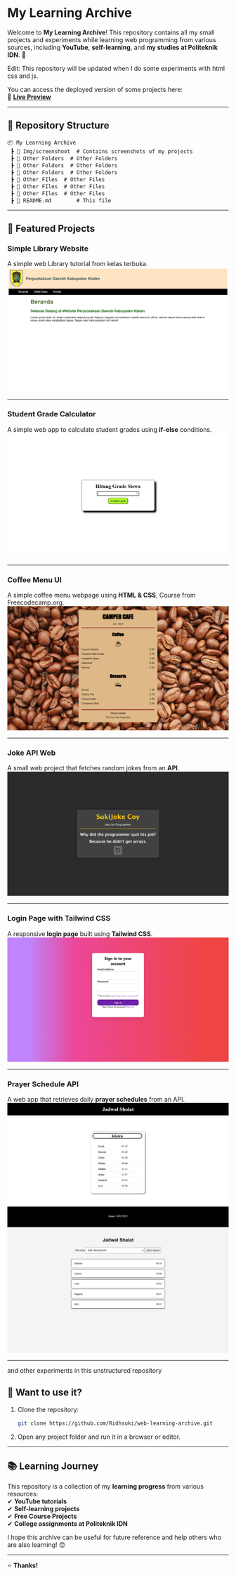 # My Learning Archive  

Welcome to **My Learning Archive**! This repository contains all my small projects and experiments while learning web programming from various sources, including **YouTube**, **self-learning**, and **my studies at Politeknik IDN**. 🚀  

Edit: This repository will be updated when I do some experiments with html css and js.

You can access the deployed version of some projects here:  
🔗 **[Live Preview](https://my-old-learning.netlify.app/)**  

---

## 📂 Repository Structure  

```
📦 My Learning Archive  
 ┣ 📂 Img/screenshoot  # Contains screenshots of my projects  
 ┣ 📂 Other Folders  # Other Folders
 ┣ 📂 Other Folders  # Other Folders
 ┣ 📂 Other Folders  # Other Folders
 ┣ 📄 Other FIles  # Other Files
 ┣ 📄 Other FIles  # Other Files
 ┣ 📄 Other FIles  # Other Files
 ┣ 📜 README.md        # This file  
```

---

## 🌟 Featured Projects  

### **Simple Library Website**  
 A simple web Library tutorial from kelas terbuka.  
![Student Grade Calculator](Img/screenshoot/Screenshot%20(123).png)

---

### **Student Grade Calculator**  
 A simple web app to calculate student grades using **if-else** conditions.  
![Student Grade Calculator](Img/screenshoot/Screenshot%20(124).png)  

---

### **Coffee Menu UI**  
 A simple coffee menu webpage using **HTML & CSS**, Course from Freecodecamp.org.  
![Coffee Menu](Img/screenshoot/Screenshot%20(127).png)  

---

### **Joke API Web**  
 A small web project that fetches random jokes from an **API**.  
![Joke API Web](Img/screenshoot/Screenshot%20(125).png)  

---

### **Login Page with Tailwind CSS**  
 A responsive **login page** built using **Tailwind CSS**.  
![Login Page](Img/screenshoot/Screenshot%20(126).png)  

---

### **Prayer Schedule API**  
 A web app that retrieves daily **prayer schedules** from an API.  
![Prayer Schedule](Img/screenshoot/Screenshot%20(128).png)  
![Prayer Schedule](Img/screenshoot/Screenshot%20(129).png)  

---

and other experiments in this unstructured repository

## 🚀 Want to use it?  

1. Clone the repository:  
   ```sh
   git clone https://github.com/Ridhsuki/web-learning-archive.git
   ```
2. Open any project folder and run it in a browser or editor.  

---

## 📚 Learning Journey  

This repository is a collection of my **learning progress** from various resources:  
✔ **YouTube tutorials**  
✔ **Self-learning projects**  
✔ **Free Course Projects**  
✔ **College assignments at Politeknik IDN**  

I hope this archive can be useful for future reference and help others who are also learning! 😊  

---


⭐ **Thanks!** 

